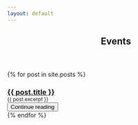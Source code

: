 ```yaml
---
layout: default
---
```


<article id="main"><header class="major container" markdown="1">

# Events

</header>
<section class="wrapper style4">
<div class="container">
<div class="item-row row" markdown="1">
{% for post in site.posts %}
<div class="item col-12 col-lg-6 card border-0">
  <div class="card-body">
  <div class="card-title text-center alert-info rounded-top">
    <h3><a href="{{ post.url }}">{{ post.title }}</a></h3>
  </div>
    <div style="margin-top: -1.2em;" class="border border-top-0 text-justify hyphenate">
    <div class="col-12"><div class="pt-4"></div><small>{{ post.excerpt }}</small></div>
    <a class="nodec float-right" href="{{ post.url }}">
    <button class="rounded-0 btn btn-primary">Continue reading <span class="fa fa-arrow-circle-right"></span></button>
    </a>
    <div class="clearfix"></div>
    </div>
  </div>
    <div class="mt-4"></div>
</div>
{% endfor %}
</div>
</div>
</section>
</article>

<script>
jQuery(document).ready(function($) {
  $('.item-row').masonry({
    itemSelector : '.item'
  });  
});
</script>